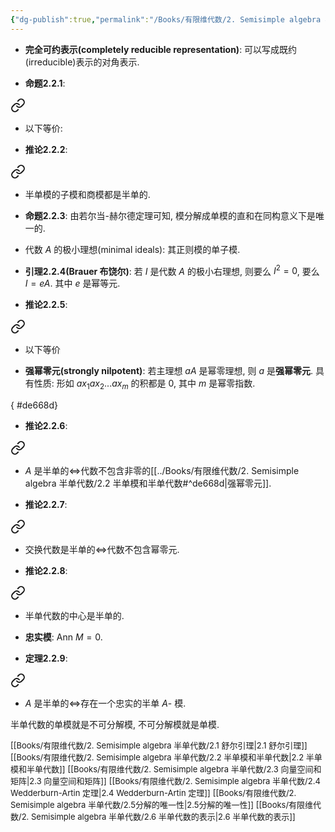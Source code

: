 ```yaml
---
{"dg-publish":true,"permalink":"/Books/有限维代数/2. Semisimple algebra 半单代数/2.2 半单模和半单代数/","dgPassFrontmatter":true,"created":"2024-08-10T16:15:41.423+08:00","updated":"2024-08-17T12:00:59.785+08:00"}
---
```


+ **完全可约表示(completely reducible representation)**: 可以写成既约(irreducible)表示的对角表示.

+ **命题2.2.1**: 
<div class="transclusion internal-embed is-loaded"><a class="markdown-embed-link" href="///#9cb4b7" aria-label="Open link"><svg xmlns="http://www.w3.org/2000/svg" width="24" height="24" viewBox="0 0 24 24" fill="none" stroke="currentColor" stroke-width="2" stroke-linecap="round" stroke-linejoin="round" class="svg-icon lucide-link"><path d="M10 13a5 5 0 0 0 7.54.54l3-3a5 5 0 0 0-7.07-7.07l-1.72 1.71"></path><path d="M14 11a5 5 0 0 0-7.54-.54l-3 3a5 5 0 0 0 7.07 7.07l1.71-1.71"></path></svg></a><div class="markdown-embed">



+ 以下等价: 

</div></div>

+ **推论2.2.2**: 
<div class="transclusion internal-embed is-loaded"><a class="markdown-embed-link" href="///#a8fe07" aria-label="Open link"><svg xmlns="http://www.w3.org/2000/svg" width="24" height="24" viewBox="0 0 24 24" fill="none" stroke="currentColor" stroke-width="2" stroke-linecap="round" stroke-linejoin="round" class="svg-icon lucide-link"><path d="M10 13a5 5 0 0 0 7.54.54l3-3a5 5 0 0 0-7.07-7.07l-1.72 1.71"></path><path d="M14 11a5 5 0 0 0-7.54-.54l-3 3a5 5 0 0 0 7.07 7.07l1.71-1.71"></path></svg></a><div class="markdown-embed">



+ 半单模的子模和商模都是半单的. 

</div></div>


+ **命题2.2.3**: 由若尔当-赫尔德定理可知, 模分解成单模的直和在同构意义下是唯一的.

+ 代数 $A$ 的极小理想(minimal ideals): 其正则模的单子模.

+ **引理2.2.4(Brauer 布饶尔)**: 若 $I$ 是代数 $A$ 的极小右理想, 则要么 $I^2= 0$, 要么 $I=eA$. 其中 $e$ 是幂等元.

+ **推论2.2.5**: 
<div class="transclusion internal-embed is-loaded"><a class="markdown-embed-link" href="///#c66248" aria-label="Open link"><svg xmlns="http://www.w3.org/2000/svg" width="24" height="24" viewBox="0 0 24 24" fill="none" stroke="currentColor" stroke-width="2" stroke-linecap="round" stroke-linejoin="round" class="svg-icon lucide-link"><path d="M10 13a5 5 0 0 0 7.54.54l3-3a5 5 0 0 0-7.07-7.07l-1.72 1.71"></path><path d="M14 11a5 5 0 0 0-7.54-.54l-3 3a5 5 0 0 0 7.07 7.07l1.71-1.71"></path></svg></a><div class="markdown-embed">



+ 以下等价 

</div></div>


+ **强幂零元(strongly nilpotent)**: 若主理想 $aA$ 是幂零理想, 则 $a$ 是**强幂零元**. 具有性质: 形如 $ax_1ax_2...ax_m$ 的积都是 $0$, 其中 $m$ 是幂零指数.

{ #de668d}

+ **推论2.2.6**: 
<div class="transclusion internal-embed is-loaded"><a class="markdown-embed-link" href="///#cb6792" aria-label="Open link"><svg xmlns="http://www.w3.org/2000/svg" width="24" height="24" viewBox="0 0 24 24" fill="none" stroke="currentColor" stroke-width="2" stroke-linecap="round" stroke-linejoin="round" class="svg-icon lucide-link"><path d="M10 13a5 5 0 0 0 7.54.54l3-3a5 5 0 0 0-7.07-7.07l-1.72 1.71"></path><path d="M14 11a5 5 0 0 0-7.54-.54l-3 3a5 5 0 0 0 7.07 7.07l1.71-1.71"></path></svg></a><div class="markdown-embed">



+ $A$ 是半单的$\Longleftrightarrow$代数不包含非零的[[../Books/有限维代数/2. Semisimple algebra 半单代数/2.2 半单模和半单代数#^de668d\|强幂零元]]. 

</div></div>


+ **推论2.2.7**: 
<div class="transclusion internal-embed is-loaded"><a class="markdown-embed-link" href="///#c37d00" aria-label="Open link"><svg xmlns="http://www.w3.org/2000/svg" width="24" height="24" viewBox="0 0 24 24" fill="none" stroke="currentColor" stroke-width="2" stroke-linecap="round" stroke-linejoin="round" class="svg-icon lucide-link"><path d="M10 13a5 5 0 0 0 7.54.54l3-3a5 5 0 0 0-7.07-7.07l-1.72 1.71"></path><path d="M14 11a5 5 0 0 0-7.54-.54l-3 3a5 5 0 0 0 7.07 7.07l1.71-1.71"></path></svg></a><div class="markdown-embed">



+ 交换代数是半单的$\Longleftrightarrow$代数不包含幂零元. 

</div></div>


+ **推论2.2.8**: 
<div class="transclusion internal-embed is-loaded"><a class="markdown-embed-link" href="///#52c5cf" aria-label="Open link"><svg xmlns="http://www.w3.org/2000/svg" width="24" height="24" viewBox="0 0 24 24" fill="none" stroke="currentColor" stroke-width="2" stroke-linecap="round" stroke-linejoin="round" class="svg-icon lucide-link"><path d="M10 13a5 5 0 0 0 7.54.54l3-3a5 5 0 0 0-7.07-7.07l-1.72 1.71"></path><path d="M14 11a5 5 0 0 0-7.54-.54l-3 3a5 5 0 0 0 7.07 7.07l1.71-1.71"></path></svg></a><div class="markdown-embed">



+ 半单代数的中心是半单的. 

</div></div>


+ **忠实模**: $\mathrm{Ann\ }M=0$.

+ **定理2.2.9**: 
<div class="transclusion internal-embed is-loaded"><a class="markdown-embed-link" href="///#9e4670" aria-label="Open link"><svg xmlns="http://www.w3.org/2000/svg" width="24" height="24" viewBox="0 0 24 24" fill="none" stroke="currentColor" stroke-width="2" stroke-linecap="round" stroke-linejoin="round" class="svg-icon lucide-link"><path d="M10 13a5 5 0 0 0 7.54.54l3-3a5 5 0 0 0-7.07-7.07l-1.72 1.71"></path><path d="M14 11a5 5 0 0 0-7.54-.54l-3 3a5 5 0 0 0 7.07 7.07l1.71-1.71"></path></svg></a><div class="markdown-embed">



+ $A$ 是半单的$\Longleftrightarrow$存在一个忠实的半单 $A$- 模. 

</div></div>


半单代数的单模就是不可分解模, 不可分解模就是单模.

<font size="2">[[Books/有限维代数/2. Semisimple algebra 半单代数/2.1 舒尔引理\|2.1 舒尔引理]]</font>
<font size="2">[[Books/有限维代数/2. Semisimple algebra 半单代数/2.2 半单模和半单代数\|2.2 半单模和半单代数]]</font>
<font size="2">[[Books/有限维代数/2. Semisimple algebra 半单代数/2.3 向量空间和矩阵\|2.3 向量空间和矩阵]]</font>
<font size="2">[[Books/有限维代数/2. Semisimple algebra 半单代数/2.4 Wedderburn-Artin 定理\|2.4 Wedderburn-Artin 定理]]</font>
<font size="2">[[Books/有限维代数/2. Semisimple algebra 半单代数/2.5分解的唯一性\|2.5分解的唯一性]]</font>
<font size="2">[[Books/有限维代数/2. Semisimple algebra 半单代数/2.6 半单代数的表示\|2.6 半单代数的表示]]</font>
